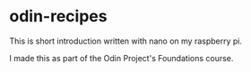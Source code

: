 # odin-recipes

This is  short introduction written with nano on my raspberry pi.

I made this as part of the Odin Project's Foundations course.
